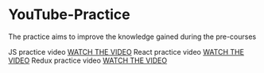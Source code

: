 # YouTube-Practice
The practice aims to improve the knowledge gained during the pre-courses  

JS practice video [WATCH THE VIDEO](https://youtu.be/ZIQGDrOPbmo)  React practice video [WATCH THE VIDEO](https://youtu.be/nQDLVpXp26A)  Redux practice video [WATCH THE VIDEO](https://youtu.be/K7mPetdXX58)
